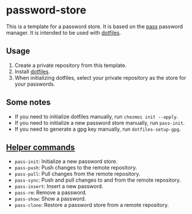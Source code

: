 # password-store

This is a template for a password store. It is based on the [pass](https://www.passwordstore.org/) password manager. It is intended to be used with [dotfiles](https://github.com/entelecheia/dotfiles).

## Usage

1. Create a private repository from this template.
2. Install [dotfiles](https://github.com/entelecheia/dotfiles).
3. When initializing dotfiles, select your private repository as the store for your passwords.

## Some notes

- If you need to initialize dotfiles manually, run `chezmoi init --apply`.
- If you need to initialize a new password store manually, run `pass-init`.
- If you need to generate a gpg key manually, run `dotfiles-setup-gpg`.

## [Helper commands](https://dotfiles.entelecheia.ai/usage/pass/)

- `pass-init`: Initialize a new password store.
- `pass-push`: Push changes to the remote repository.
- `pass-pull`: Pull changes from the remote repository.
- `pass-sync`: Push and pull changes to and from the remote repository.
- `pass-insert`: Insert a new password.
- `pass-rm`: Remove a password.
- `pass-show`: Show a password.
- `pass-clone`: Restore a password store from a remote repository.
  
